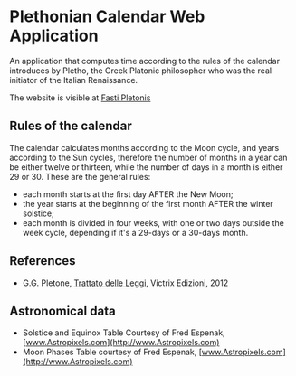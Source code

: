 # Plethonian Calendar Web Application

An application that computes time according to the rules of the calendar
introduces by Pletho, the Greek Platonic philosopher who was the real initiator
of the Italian Renaissance.

The website is visible at [Fasti Pletonis](https://fastipletonis.eu)

## Rules of the calendar
The calendar calculates months according to the Moon cycle, and years according
to the Sun cycles, therefore the number of months in a year can be either
twelve or thirteen, while the number of days in a month is either 29 or 30.
These are the general rules:

- each month starts at the first day AFTER the New Moon;
- the year starts at the beginning of the first month AFTER the winter solstice;
- each month is divided in four weeks, with one or two days outside the week
cycle, depending if it's a 29-days or a 30-days month.

## References

-  G.G. Pletone, [Trattato delle Leggi](https://www.victrixedizioni.it/collane/trattato-delle-leggi/), Victrix Edizioni, 2012

## Astronomical data

 - Solstice and Equinox Table Courtesy of Fred Espenak, [www.Astropixels.com](http://www.Astropixels.com)
 - Moon Phases Table courtesy of Fred Espenak, [www.Astropixels.com](http://www.Astropixels.com)